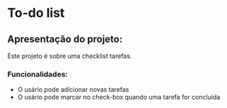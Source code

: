 # To-do list
## Apresentação do projeto:
Este projeto é sobre uma checklist tarefas.

### Funcionalidades:
- O usário pode adicionar novas tarefas
- O usário pode marcar no check-box quando uma tarefa for concluída
